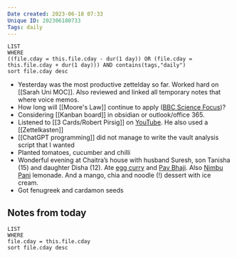 ```yaml
---
Date created: 2023-06-18 07:33
Unique ID: 202306180733
Tags: daily
---
```

``` dataview
LIST
WHERE 
((file.cday = this.file.cday - dur(1 day)) OR (file.cday = this.file.cday + dur(1 day))) AND contains(tags,"daily")
sort file.cday desc
```

- Yesterday was the most productive zettelday so far. Worked hard on [[Sarah Uni MOC]]. Also reviewed and linked all temporary notes that where voice memos. 
- How long will [[Moore's Law]] continue to apply ([BBC Science Focus](https://www.sciencefocus.com/future-technology/moores-law/))?
- Considering [[Kanban board]] in obsidian or outlook/office 365.
- Listened to [[3 Cards/Robert Pirsig]] on [YouTube](https://youtube.com/watch?v=ENeYNqwK_8g). He also used a [[Zettelkasten]]
- [[ChatGPT programming]] did not manage to write the vault analysis script that I wanted
- Planted tomatoes, cucumber and chilli
- Wonderful evening at Chaitra’s house with husband Suresh, son Tanisha (15) and daughter Disha (12). Ate [egg curry](https://carmelitafernandes.com/indian-egg-curry-recipe-with-coconut-milk/) and [Pav Bhaji](https://www.bbc.co.uk/food/recipes/pav_bhaji_67511). Also [Nimbu Pani](https://honestcooking.com/indian-lemonade-recipe/) lemonade. And a mango, chia and noodle (!) dessert with ice cream. 
- Got fenugreek and cardamon seeds
## Notes from today
``` dataview
LIST
WHERE 
file.cday = this.file.cday
sort file.cday desc
```


